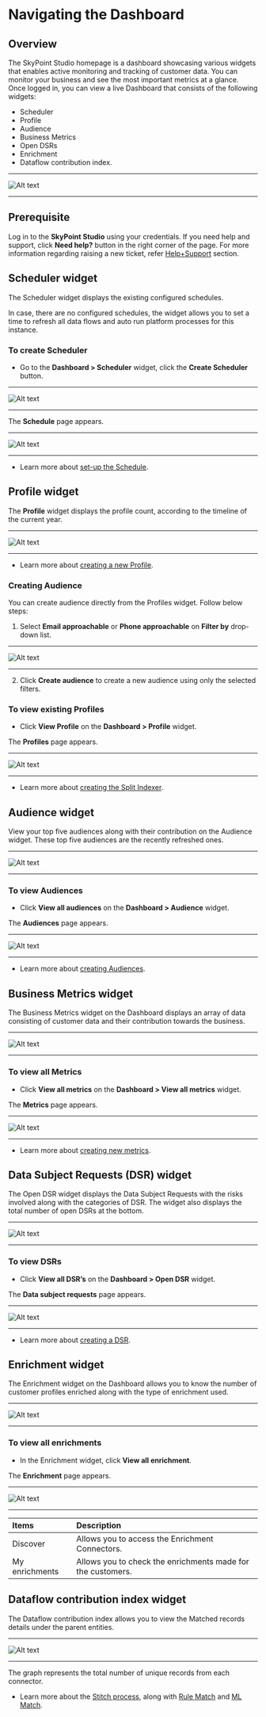 # Navigating the Dashboard
## Overview
The SkyPoint Studio homepage is a dashboard showcasing various widgets that enables active monitoring and tracking of customer data. You can monitor your business and see the most important metrics at a glance. Once logged in, you can view a live Dashboard that consists of the following widgets:  
- Scheduler
- Profile
- Audience
- Business Metrics
- Open DSRs
- Enrichment
- Dataflow contribution index.

---

![Alt text](/doc_snippets/Dashboard_Homepage.png)

---

## Prerequisite

Log in to the **SkyPoint Studio** using your credentials. If you need help and support, click **Need help?** button in the right corner of the page. For more information regarding raising a new ticket, refer [Help+Support](https://skypointcdpdocs.z22.web.core.windows.net/docs/help%2Bsupport.html) section.  

## Scheduler widget

The Scheduler widget displays the existing configured schedules.  

In case, there are no configured schedules, the widget allows you to set a time to refresh all data flows and auto run platform processes for this instance.  

### To create Scheduler  

- Go to the **Dashboard > Scheduler** widget, click the **Create Scheduler** button.  

---
![Alt text](/doc_snippets/Dashboard_Scheduler.png)

---

The **Schedule** page appears.  

---  

![Alt text](/doc_snippets/Dashboard_Schedulerpage.png)  

--- 

- Learn more about [set-up the Schedule](https://skypointcdpdocs.z22.web.core.windows.net/docs/schedule.html).  

## Profile widget  

The **Profile** widget displays the profile count, according to the timeline of the current year.  

---  

![Alt text](/doc_snippets/Dashboard_Profile.png)  

---  

- Learn more about [creating a new Profile](https://skypointcdpdocs.z22.web.core.windows.net/docs/profiles.html).  

### Creating Audience

You can create audience directly from the Profiles widget. Follow below steps:

1. Select **Email approachable** or **Phone approachable** on **Filter by** drop-down list.

---  

![Alt text](/doc_snippets/Dashboard_Profilesfilter.png)

---

2. Click **Create audience** to create a new audience using only the selected filters.

### To view existing Profiles  

- Click **View Profile** on the **Dashboard > Profile** widget.  

The **Profiles** page appears.  

---  

![Alt text](/doc_snippets/Dashboard_Profilepage.png)  

---  

- Learn more about [creating the Split Indexer](https://skypointcdpdocs.z22.web.core.windows.net/docs/profiles.html).  
  
## Audience widget  

View your top five audiences along with their contribution on the Audience widget. These top five audiences are the recently refreshed ones.  

---  

![Alt text](/doc_snippets/Dashboard_Audience.png)  

---  

### To view Audiences  

- Click **View all audiences** on the **Dashboard > Audience** widget.  

The **Audiences** page appears.  

---  

![Alt text](/doc_snippets/Dasboard_Audiencepage.png)  

---  

- Learn more about [creating Audiences](https://skypointcdpdocs.z22.web.core.windows.net/docs/audiences.html).  

## Business Metrics widget  

The Business Metrics widget on the Dashboard displays an array of data consisting of customer data and their contribution towards the business.  

---  

![Alt text](/doc_snippets/Dashboard_Businessmetrics.png)  

---  

### To view all Metrics  

- Click **View all metrics** on the **Dashboard > View all metrics** widget.  

The **Metrics** page appears.  

---  

![Alt text](/doc_snippets/Dashboard_Metricspage.png)  

---  

- Learn more about [creating new metrics](https://skypointcdpdocs.z22.web.core.windows.net/docs/metrics.html).  

## Data Subject Requests (DSR) widget  

The Open DSR widget displays the Data Subject Requests with the risks involved along with the categories of DSR. The widget also displays the total number of open DSRs at the bottom.  

---  

![Alt text](/doc_snippets/Dashboard_OpenDSRs.png)  

---  

### To view DSRs  

- Click **View all DSR’s** on the **Dashboard > Open DSR** widget.  

The **Data subject requests** page appears.  

---  

![Alt text](/doc_snippets/Dashboard_DSRpage.png)  

---  

- Learn more about [creating a DSR](https://skypointcdpdocs.z22.web.core.windows.net/docs/datasubjectrequest.html).  

## Enrichment widget  

The Enrichment widget on the Dashboard allows you to know the number of customer profiles enriched along with the type of enrichment used.  

---  

![Alt text](/doc_snippets/Dashboard_Enrichment.png)  

---  

### To view all enrichments  

- In the Enrichment widget, click **View all enrichment**.

The **Enrichment** page appears.  

---  

![Alt text](/doc_snippets/Dashboard_Enrichmentpage.png)  

---  

|Items|Description|
|:---|:---|
|Discover|Allows you to access the Enrichment Connectors.|
|My enrichments|Allows you to check the enrichments made for the customers.|  

## Dataflow contribution index widget  

The Dataflow contribution index allows you to view the Matched records details under the parent entities.  

---  

![Alt text](/doc_snippets/Dashboard_Dataflowindex.png)  

---  

The graph represents the total number of unique records from each connector. 
- Learn more about the [Stitch process](https://skypointcdpdocs.z22.web.core.windows.net/docs/stitch.html), along with [Rule Match](https://skypointcdpdocs.z22.web.core.windows.net/docs/rulematch.html) and [ML Match](https://skypointcdpdocs.z22.web.core.windows.net/docs/mlmatch.html).  


